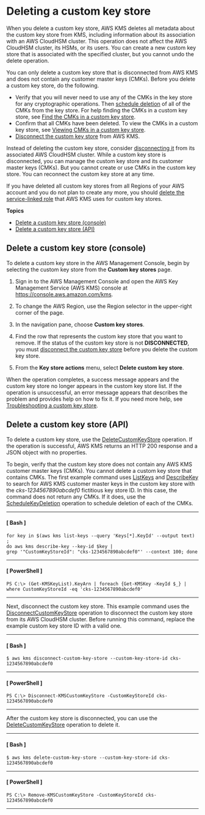 # Deleting a custom key store<a name="delete-keystore"></a>

When you delete a custom key store, AWS KMS deletes all metadata about the custom key store from KMS, including information about its association with an AWS CloudHSM cluster\. This operation does not affect the AWS CloudHSM cluster, its HSMs, or its users\. You can create a new custom key store that is associated with the specified cluster, but you cannot undo the delete operation\.

You can only delete a custom key store that is disconnected from AWS KMS and does not contain any customer master keys \(CMKs\)\. Before you delete a custom key store, do the following\.
+ Verify that you will never need to use any of the CMKs in the key store for any cryptographic operations\. Then [schedule deletion](delete-cmk-keystore.md) of all of the CMKs from the key store\. For help finding the CMKs in a custom key store, see [Find the CMKs in a custom key store](find-key-material.md#find-cmk-in-keystore)\.
+ Confirm that all CMKs have been deleted\. To view the CMKs in a custom key store, see [Viewing CMKs in a custom key store](view-cmk-keystore.md)\.
+ [Disconnect the custom key store](disconnect-keystore.md) from AWS KMS\.

Instead of deleting the custom key store, consider [disconnecting it](disconnect-keystore.md) from its associated AWS CloudHSM cluster\. While a custom key store is disconnected, you can manage the custom key store and its customer master keys \(CMKs\)\. But you cannot create or use CMKs in the custom key store\. You can reconnect the custom key store at any time\.

If you have deleted all custom key stores from all Regions of your AWS account and you do not plan to create any more, you should [delete the service\-linked role](authorize-key-store.md#authorize-kms) that AWS KMS uses for custom key stores\.

**Topics**
+ [Delete a custom key store \(console\)](#delete-keystore-console)
+ [Delete a custom key store \(API\)](#delete-keystore-api)

## Delete a custom key store \(console\)<a name="delete-keystore-console"></a>

To delete a custom key store in the AWS Management Console, begin by selecting the custom key store from the **Custom key stores** page\.

1. Sign in to the AWS Management Console and open the AWS Key Management Service \(AWS KMS\) console at [https://console\.aws\.amazon\.com/kms](https://console.aws.amazon.com/kms)\.

1. To change the AWS Region, use the Region selector in the upper\-right corner of the page\.

1. In the navigation pane, choose **Custom key stores**\.

1. Find the row that represents the custom key store that you want to remove\. If the status of the custom key store is not **DISCONNECTED**, you must [disconnect the custom key store](disconnect-keystore.md) before you delete the custom key store\.

1. From the **Key store actions** menu, select **Delete custom key store**\.

When the operation completes, a success message appears and the custom key store no longer appears in the custom key store list\. If the operation is unsuccessful, an error message appears that describes the problem and provides help on how to fix it\. If you need more help, see [Troubleshooting a custom key store](fix-keystore.md)\.

## Delete a custom key store \(API\)<a name="delete-keystore-api"></a>

To delete a custom key store, use the [DeleteCustomKeyStore](https://docs.aws.amazon.com/kms/latest/APIReference/API_DeleteCustomKeyStore.html) operation\. If the operation is successful, AWS KMS returns an HTTP 200 response and a JSON object with no properties\.

To begin, verify that the custom key store does not contain any AWS KMS customer master keys \(CMKs\)\. You cannot delete a custom key store that contains CMKs\. The first example command uses [ListKeys](https://docs.aws.amazon.com/kms/latest/APIReference/API_ListKeys.html) and [DescribeKey](https://docs.aws.amazon.com/kms/latest/APIReference/API_DescribeKey.html) to search for AWS KMS customer master keys in the custom key store with the *cks\-1234567890abcdef0* fictitious key store ID\. In this case, the command does not return any CMKs\. If it does, use the [ScheduleKeyDeletion](https://docs.aws.amazon.com/kms/latest/APIReference/API_ScheduleKeyDeletion.html) operation to schedule deletion of each of the CMKs\.

------
#### [ Bash ]

```
for key in $(aws kms list-keys --query 'Keys[*].KeyId' --output text) ; 
do aws kms describe-key --key-id $key | 
grep '"CustomKeyStoreId": "cks-1234567890abcdef0"' --context 100; done
```

------
#### [ PowerShell ]

```
PS C:\> (Get-KMSKeyList).KeyArn | foreach {Get-KMSKey -KeyId $_} | where CustomKeyStoreId -eq 'cks-1234567890abcdef0'
```

------

Next, disconnect the custom key store\. This example command uses the [DisconnectCustomKeyStore](https://docs.aws.amazon.com/kms/latest/APIReference/API_DisconnectCustomKeyStore.html) operation to disconnect the custom key store from its AWS CloudHSM cluster\. Before running this command, replace the example custom key store ID with a valid one\.

------
#### [ Bash ]

```
$ aws kms disconnect-custom-key-store --custom-key-store-id cks-1234567890abcdef0
```

------
#### [ PowerShell ]

```
PS C:\> Disconnect-KMSCustomKeyStore -CustomKeyStoreId cks-1234567890abcdef0
```

------

After the custom key store is disconnected, you can use the [DeleteCustomKeyStore](https://docs.aws.amazon.com/kms/latest/APIReference/API_DeleteCustomKeyStore.html) operation to delete it\. 

------
#### [ Bash ]

```
$ aws kms delete-custom-key-store --custom-key-store-id cks-1234567890abcdef0
```

------
#### [ PowerShell ]

```
PS C:\> Remove-KMSCustomKeyStore -CustomKeyStoreId cks-1234567890abcdef0
```

------